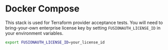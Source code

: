 # Docker Compose

This stack is used for Terraform provider acceptance tests.
You will need to bring-your-own enterprise license key by setting `FUSIONAUTH_LICENSE_ID` in your environment variables.

```sh
export FUSIONAUTH_LICENSE_ID=your_license_id
```
